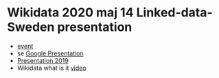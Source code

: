 # Wikidata 2020 maj 14 Linked-data-Sweden presentation
* [event](https://www.eventbrite.com/e/lankade-data-i-sverige-online-event-tickets-104745955974?fbclid=IwAR3BqfogVRg2GpUG2hmob8ryvBncrrLc5hlk6e2Y6nw3HNdTZcGGydI1pe0) 
* se [Google Presentation](https://docs.google.com/presentation/d/148MMhGNmO9LopsVnh2RR9W3BXnymj3eZTXwU08Z1mlk/edit?usp=sharing)
* [Presentation 2019](https://github.com/salgo60/Wikidata-Sustainable-Knowledge-Graphs) 
* Wikidata what is it [video](https://www.youtube.com/watch?v=lmWmMIuCJVM)
